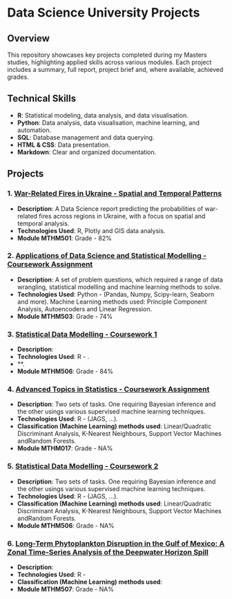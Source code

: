 # Data Science University Projects

## Overview

This repository showcases key projects completed during my Masters studies, highlighting applied skills across various modules. Each project includes a summary, full report, project brief and, where available, achieved grades.

## Technical Skills

- **R**: Statistical modeling, data analysis, and data visualisation.
- **Python**: Data analysis, data visualisation, machine learning, and automation.
- **SQL**: Database management and data querying.
- **HTML & CSS**: Data presentation.
- **Markdown**: Clear and organized documentation.

## Projects

### 1. [War-Related Fires in Ukraine - Spatial and Temporal Patterns](https://github.com/KetchupJL/university-projects/tree/main/Ukraine%20War-Fire%20Project)
   - **Description**: A Data Science report predicting the probabilities of war-related fires across regions in Ukraine, with a focus on spatial and temporal analysis.
   - **Technologies Used**: R, Plotly and GIS data analysis.
   - **Module MTHM501**: Grade - 82%


### 2. [Applications of Data Science and Statistical Modelling - Coursework Assignment](https://github.com/KetchupJL/university-projects/tree/main/MTHM503%20-%20Project)
   - **Description**: A set of problem questions, which required a range of data wrangling, statistical modelling and machine learning methods to solve.
   - **Technologies Used**: Python - (Pandas, Numpy, Scipy-learn, Seaborn and more). Machine Learning methods used: Principle Component Analysis, Autoencoders and Linear Regression.
   - **Module MTHM503**: Grade - 74%


### 3. [Statistical Data Modelling - Coursework 1](https://github.com/KetchupJL/university-projects/tree/main/Statistical%20Data%20Modelling%20Projects%20-%20MTHM506/Coursework%201%20-%20Practical%20Modelling%20Excersises%20and%20Theoretical%20Problems)
   - **Description**: 
   - **Technologies Used**: R - .
   - **.
   - **Module MTHM506**: Grade - 84%


### 4. [Advanced Topics in Statistics - Coursework Assignment](https://github.com/KetchupJL/university-projects/tree/main/Advanced%20Topics%20In%20Statistics)
   - **Description**: Two sets of tasks. One requiring Bayesian inference and the other usings various supervised machine learning techniques.
   - **Technologies Used**: R - (JAGS, ...).
   - **Classification (Machine Learning) methods used**: Linear/Quadratic Discriminant Analysis, K-Nearest Neighbours, Support Vector Machines andRandom Forests.
   - **Module MTHM017**: Grade - NA%

### 5. [Statistical Data Modelling - Coursework 2](https://github.com/KetchupJL/university-projects/tree/main/Advanced%20Topics%20In%20Statistics)
   - **Description**: Two sets of tasks. One requiring Bayesian inference and the other usings various supervised machine learning techniques.
   - **Technologies Used**: R - (JAGS, ...).
   - **Classification (Machine Learning) methods used**: Linear/Quadratic Discriminant Analysis, K-Nearest Neighbours, Support Vector Machines andRandom Forests.
   - **Module MTHM506**: Grade - NA%

### 6. [Long-Term Phytoplankton Disruption in the Gulf of Mexico: A Zonal Time-Series Analysis of the Deepwater Horizon Spill](https://github.com/KetchupJL/university-projects/tree/main/Communicating%20Data)
   - **Description**: 
   - **Technologies Used**: R - 
   - **Classification (Machine Learning) methods used**: 
   - **Module MTHM507**: Grade - NA%
